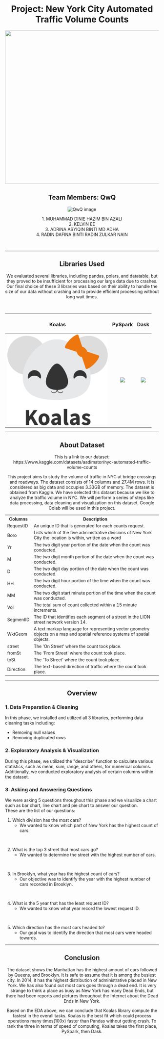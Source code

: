 <h1 align='center'>Project: New York City Automated Traffic Volume Counts</h1>

<img src="https://user-images.githubusercontent.com/120595244/215332876-47eabd62-29a3-494f-883c-7a46470ed26f.png" width="1000" height="500"/>

<h2 align='center'>Team Members: QwQ</h2>

<p align="center">
  <img src="https://user-images.githubusercontent.com/120595244/215343565-46c61886-4c14-479e-bd13-914a56c20bbd.jpg" alt="QwQ image" width="400" height="130"/>
</p>

<p align='center'>
1.   MUHAMMAD DINIE HAZIM BIN AZALI<br>                                                                                                                                 
2.   KELVIN EE<br>
3.   ADRINA ASYIQIN BINTI MD ADHA<br>
4.   RADIN DAFINA BINTI RADIN ZULKAR NAIN<br>
</p>
<br>

----------------------------------------------------------------------------------------------------------------------

<h2 align='center'>Libraries Used</h2>

<p align='center'>
  We evaluated several libraries, including pandas, polars, and datatable, but they proved to be insufficient for processing our large data due to crashes. Our final choice of these 3 libraries was based on their ability to handle the size of our data without crashing and to provide efficient processing without long wait times.
</p>

<br>

| <h3 align='center'>Koalas</h3> | <h3 align='center'>PySpark</h3>    | <h3 align='center'>Dask</h3>    |
| :---:   | :---: | :---: |
| <img src="https://raw.githubusercontent.com/databricks/koalas/master/icons/koalas-logo.png" width="330"/> | <img src="https://user-images.githubusercontent.com/120595244/215350941-4694c41a-dc3b-49f4-95c0-d7aa8b9d18ad.png" width="330"/> | <img src="https://user-images.githubusercontent.com/120595244/215351069-7855f88b-1a32-47cc-852b-9e9ddddb57c2.png" width="330"/>   |

----------------------------------------------------------------------------------------------------------------------

<h2 align='center'>About Dataset</h2>
<p align='center'>This is a link to our dataset: https://www.kaggle.com/datasets/aadimator/nyc-automated-traffic-volume-counts</p>
<p align='center'>
This project aims to study the volume of traffic in NYC at bridge crossings and roadways. The dataset consists of 14 columns and 27.4M rows. It is considered as big data and occupies 3.33GB of memory. The dataset is obtained from Kaggle. We have selected this dataset because we like to analyze the traffic volume in NYC. We will perform a series of steps like data processing, data cleaning and visualization on this dataset. Google Colab will be used in this project.
</p>
<table>
  <tr>
    <th>Columns</th>
    <th>Description</th>
  </tr>
  <tr>
    <td>RequestID</td>
    <td>An unique ID that is generated for each counts request.</td>
  </tr>
  <tr>
    <td>Boro</td>
    <td>Lists which of the five administrative divisions of New York City the location is within, written as a word</td>
  </tr>
  <tr>
    <td>Yr</td>
    <td>The two digit year portion of the date when the count was conducted.</td>
  </tr>
  <tr>
    <td>M</td>
    <td>The two digit month portion of the date when the count was conducted.</td>
  </tr>
  <tr>
    <td>D</td>
    <td>The two digit day portion of the date when the count was conducted.</td>
  </tr>
  <tr>
    <td>HH</td>
    <td>The two digit hour portion of the time when the count was conducted.</td>
  </tr>
    <tr>
    <td>MM</td>
    <td>The two digit start minute portion of the time when the count was conducted.</td>
  </tr>
    <tr>
    <td>Vol</td>
    <td>The total sum of count collected within a 15 minute increments.</td>
  </tr>
    <tr>
    <td>SegmentID</td>
    <td>The ID that identifies each segment of a street in the LION street network version 14.</td>
  </tr>
  <tr>
    <td>WktGeom</td>
    <td>A text markup language for representing vector geometry objects on a map and spatial reference systems of spatial objects.</td>
  </tr>
  <tr>
    <td>street</td>
    <td>The 'On Street' where the count took place.</td>
  </tr>
  <tr>
    <td>fromSt</td>
    <td>The 'From Street' where the count took place.</td>
  </tr>
  <tr>
    <td>toSt</td>
    <td>The 'To Street' where the count took place.</td>
  </tr>
  <tr>
    <td>Direction</td>
    <td>The text-based direction of traffic where the count took place.</td>
  </tr>
 
    
</table>

----------------------------------------------------------------------------------------------------------------------

<h2 align='center'>Overview</h2>

<h3 align='left'>1. Data Preparation & Cleaning</h3>
<p>In this phase, we installed and utilized all 3 libraries, performing data cleaning tasks including:<br>
  
  - Removing null values<br>
  - Removing duplicated rows<br>
</p>

<h3 align='left'>2. Exploratory Analysis & Visualization</h3>
<p>During this phase, we utilized the "describe" function to calculate various statistics, such as mean, sum, range, and others, for numerical columns. Additionally, we conducted exploratory analysis of certain columns within the dataset.<br>
</p>

<h3 align='left'>3. Asking and Answering Questions</h3>
<p>We were asking 5 questions throughout this phase and we visualize a chart such as bar chart, line chart and pie chart to answer our question.<br>
  These are the list of our questions:<br>

  1. Which division has the most cars?<br>
      - We wanted to know which part of New York has the highest count of cars.<br>
  <br>
  
  2. What is the top 3 street that most cars go?<br>
      - We wanted to determine the street with the highest number of cars.<br>
  <br>
  
  3. In Brooklyn, what year has the highest count of cars?<br>
      - Our objective was to identify the year with the highest number of cars recorded in Brooklyn.<br>
  <br>
  
  4. What is the 5 year that has the least request ID?<br>
      - We wanted to know what year record the lowest request ID.<br>
  <br>
  
  5. Which direction has the most cars headed to?<br>
      - Our goal was to identify the direction that most cars were headed towards.<br>
</p>

----------------------------------------------------------------------------------------------------------------------
<h2 align='center'>Conclusion</h2>
<p align='center'>
The dataset shows the Manhattan has the highest amount of cars followed by Queens, and Brooklyn. It is safe to assume that it is among the busiest city. In 2014, it has the highest distribution of administrative placed in New York. We has also found out most cars goes through a dead end. It is very strange to think a place as busy as New York has many Dead Ends, but there had been reports and pictures throughout the Internet about the Dead Ends in New York.
</p>
<p align='center'>
Based on the EDA above, we can conclude that Koalas library compute the fastest in the overall tasks. Koalas is the best fit which could process operations many times(100x) faster than Pandas without getting crash. To rank the three in terms of speed of computing, Koalas takes the first place, PySpark, then Dask.
</p>
